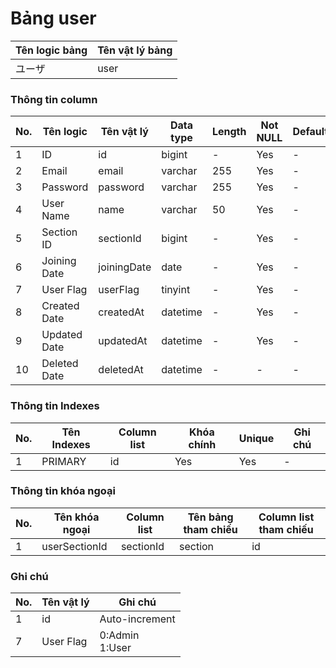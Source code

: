 # Bảng user

| Tên logic bảng | Tên vật lý bảng |
| - | - |
| ユーザ | user |

### Thông tin column

| No. | Tên logic | Tên vật lý | Data type | Length | Not NULL | Default |
| - | - | - | - | - | - | - |
| 1 | ID | id | bigint | - | Yes | - |
| 2 | Email | email | varchar | 255 | Yes | - |
| 3 | Password | password | varchar | 255 | Yes | - |
| 4 | User Name | name | varchar | 50 | Yes | - |
| 5 | Section ID | sectionId | bigint | - | Yes | - |
| 6 | Joining Date | joiningDate | date | - | Yes | - |
| 7 | User Flag | userFlag | tinyint | - | Yes | - |
| 8 | Created Date | createdAt | datetime | - | Yes | - |
| 9 | Updated Date | updatedAt | datetime | - | Yes | - |
| 10 | Deleted Date | deletedAt | datetime | - | - | - |

### Thông tin Indexes

| No. | Tên Indexes | Column list | Khóa chính | Unique | Ghi chú |
| - | - | - | - | - | - |
| 1 | PRIMARY | id | Yes | Yes | - |

### Thông tin khóa ngoại

| No. | Tên khóa ngoại | Column list | Tên bảng tham chiếu | Column list tham chiếu |
| - | - | - | - | - |
| 1 | userSectionId | sectionId | section | id |

### Ghi chú

| No. | Tên vật lý | Ghi chú |
| - | - | - |
| 1 | id | Auto-increment |
| 7 | User Flag | 0:Admin<br/>1:User |